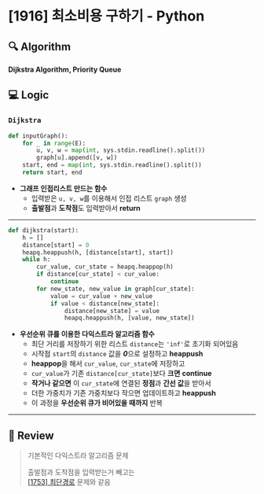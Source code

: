 # [1916] 최소비용 구하기 - Python

## :mag: Algorithm
**Dijkstra Algorithm, Priority Queue**

## :computer: Logic
### `Dijkstra`

```Python
def inputGraph():
    for _ in range(E):
        u, v, w = map(int, sys.stdin.readline().split())
        graph[u].append([v, w])
    start, end = map(int, sys.stdin.readline().split())
    return start, end
```
- **그래프 **인접리스트** 만드는 함수**  
  * 입력받은 `u, v, w`를 이용해서 인접 리스트 `graph` 생성  
  * **출발점**과 **도착점**도 입력받아서 **return**  
---

```Python
def dijkstra(start):
    h = []
    distance[start] = 0
    heapq.heappush(h, [distance[start], start])
    while h:
        cur_value, cur_state = heapq.heappop(h)
        if distance[cur_state] < cur_value:
            continue
        for new_state, new_value in graph[cur_state]:
            value = cur_value + new_value
            if value < distance[new_state]:
                distance[new_state] = value
                heapq.heappush(h, [value, new_state])
```
- **우선순위 큐를 이용한 다익스트라 알고리즘 함수**  
  * 최단 거리를 저장하기 위한 리스트 `distance`는 `'inf'`로 초기화 되어있음  
  * 시작점 `start`의 `distance` 값을 ***0***으로 설정하고 **heappush**  
  * **heappop**을 해서 `cur_value`, `cur_state`에 저장하고  
  * `cur_value`가 기존 `distance[cur_state]`보다 **크면** **continue**  
  * **작거나 같으면** 이 `cur_state`에 연결된 **정점**과 **간선 값**을 받아서  
  * 더한 가중치가 기존 가중치보다 작으면 업데이트하고 **heappush**  
  * 이 과정을 **우선순위 큐가 비어있을 때까지** 반복  
---

## :memo: Review
> 기본적인 다익스트라 알고리즘 문제  
> 
> 출발점과 도착점을 입력받는거 빼고는  
> [[1753] 최단경로](https://github.com/Go-Jaecheol/Algorithm_Study/tree/main/BOJ/%5B1753%5D%20%EC%B5%9C%EB%8B%A8%EA%B2%BD%EB%A1%9C/Jfe) 문제와 같음  
